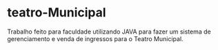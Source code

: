 # teatro-Municipal
Trabalho feito para faculdade utilizando JAVA para fazer um sistema de gerenciamento e venda de ingressos para o Teatro Municipal.

